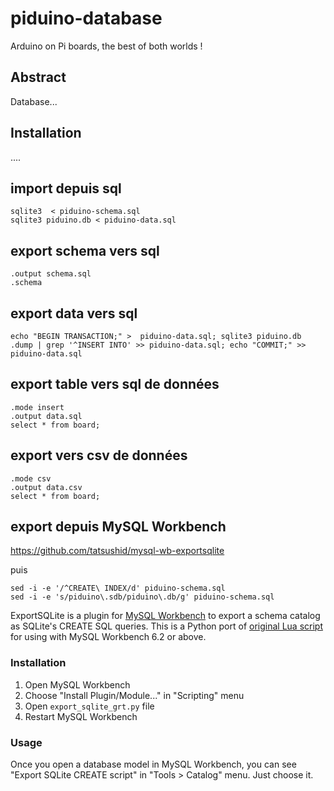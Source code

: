 # piduino-database
  Arduino on Pi boards, the best of both worlds !
  
## Abstract
  Database...

## Installation
....

## import depuis sql

    sqlite3  < piduino-schema.sql
    sqlite3 piduino.db < piduino-data.sql

## export schema vers sql

    .output schema.sql
    .schema

## export data vers sql

    echo "BEGIN TRANSACTION;" >  piduino-data.sql; sqlite3 piduino.db .dump | grep '^INSERT INTO' >> piduino-data.sql; echo "COMMIT;" >>  piduino-data.sql

## export table vers sql de données

    .mode insert
    .output data.sql
    select * from board;

## export vers csv de données

    .mode csv
    .output data.csv
    select * from board;

## export depuis MySQL Workbench

https://github.com/tatsushid/mysql-wb-exportsqlite

puis

    sed -i -e '/^CREATE\ INDEX/d' piduino-schema.sql
    sed -i -e 's/piduino\.sdb/piduino\.db/g' piduino-schema.sql

ExportSQLite is a plugin for
[MySQL Workbench](http://www.mysql.com/products/workbench/) to export a schema
catalog as SQLite's CREATE SQL queries. This is a Python port of
[original Lua script](https://gist.github.com/mrprompt/7252060) for using with
MySQL Workbench 6.2 or above.

### Installation

1. Open MySQL Workbench
2. Choose "Install Plugin/Module..." in "Scripting" menu
3. Open `export_sqlite_grt.py` file
4. Restart MySQL Workbench

### Usage

Once you open a database model in MySQL Workbench, you can see "Export SQLite
CREATE script" in "Tools > Catalog" menu. Just choose it.

